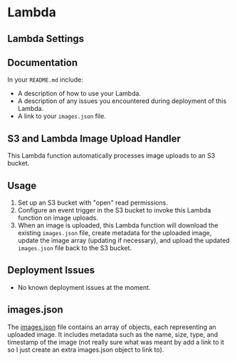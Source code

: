 # Lambda

## Lambda Settings

## Documentation

In your `README.md` include:

- A description of how to use your Lambda.
- A description of any issues you encountered during deployment of this Lambda.
- A link to your `images.json` file.

## S3 and Lambda Image Upload Handler

This Lambda function automatically processes image uploads to an S3 bucket.

## Usage

1. Set up an S3 bucket with "open" read permissions.
2. Configure an event trigger in the S3 bucket to invoke this Lambda function on image uploads.
3. When an image is uploaded, this Lambda function will download the existing `images.json` file, create metadata for the uploaded image, update the image array (updating if necessary), and upload the updated `images.json` file back to the S3 bucket.

## Deployment Issues

- No known deployment issues at the moment.

## images.json

The [images.json](./images.json) file contains an array of objects, each representing an uploaded image. It includes metadata such as the name, size, type, and timestamp of the image (not really sure what was meant by add a link to it so I just create an extra images.json object to link to).

